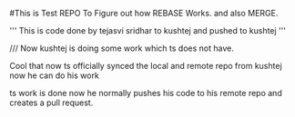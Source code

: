 #This is Test REPO To Figure out how REBASE Works. and also MERGE.

'''
This is code done by tejasvi sridhar to kushtej and pushed to kushtej
'''

/// Now kushtej is doing some work which ts does not have.



Cool that now ts officially synced the local and remote repo from kushtej
now he can do his work

ts work is done now he normally pushes his code to his remote repo and creates a pull request.

